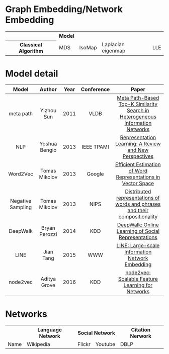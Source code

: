 # Graph Embedding/Network Embedding
<table>
    <tr>
        <th colspan="1"></th>
        <th colspan="1">Model</th>
    </tr>
    <tr>
        <th rawspan="4">Classical Algorithm</th>
        <td>MDS</td>
        <td>IsoMap</td>
        <td>Laplacian eigenmap</td>
        <td>LLE</td>
    </tr>
</table>

# Model detail
|Model|Author|Year|Conference|Paper|
|:-:|:----:|:--:|:--------:|:---:|
|meta path|Yizhou Sun|2011|VLDB|[Meta Path-Based Top-K Similarity Search in Heterogeneous Information Networks](http://citeseerx.ist.psu.edu/viewdoc/download?doi=10.1.1.227.9062&rep=rep1&type=pdf)|
|NLP|Yoshua Bengio|2013|IEEE TPAMI|[Representation Learning: A Review and New Perspectives](https://arxiv.org/pdf/1206.5538.pdf)|
|Word2Vec|Tomas Mikolov|2013|Google|[Efficient Estimation of Word Representations in Vector Space](http://arxiv.org/abs/1301.3781)|
|Negative Sampling|Tomas Mikolov|2013|NIPS|[Distributed representations of words and phrases and their compositionality](https://papers.nips.cc/paper/5021-distributed-representations-of-words-and-phrases-and-their-compositionality.pdf)|
|DeepWalk|Bryan Perozzi|2014|KDD|[DeepWalk: Online Learning of Social Representations](https://arxiv.org/pdf/1403.6652.pdf)|
|LINE|Jian Tang|2015|WWW|[LINE: Large-scale Information Network Embedding](https://arxiv.org/pdf/1503.03578.pdf)|
|node2vec|Aditya Grove|2016|KDD|[node2vec: Scalable Feature Learning for Networks](http://shichuan.org/hin/topic/Embedding/2016.%20node2vec%20Scalable%20Feature%20Learning%20for%20Networks.pdf)|
# Networks
<table>
    <tr>
        <th colspan="1"></th>
        <th colspan="1">Language Network</th>
        <th colspan="2">Social Network</th>
        <th colspan="1">Citation Nerwork</th>
    </tr>
    <tr>
        <td>Name</td>
        <td>Wikipedia</td>
        <td>Flickr</td>
        <td>Youtube</td>
        <td>DBLP</td>
    </tr>
</table>
